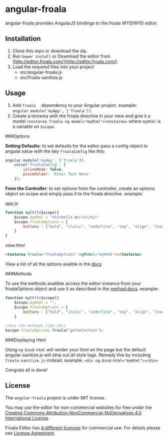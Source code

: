 # angular-froala 
angular-froala provides AngularJS bindings to the froala WYSIWYG editor.

## Installation

1. Clone this repo or download the zip.
2. Run `bower install` or Download the editor from [http://editor.froala.com/](http://editor.froala.com/)
3. Load the required files into your project
	- src/angular-froala.js
	- src/froala-sanitize.js 

## Usage

1. Add `froala	` dependency to your Angular project. example: `angular.module('myApp', ['froala'])`.
2. Create a textarea with the froala directive in your view and give it a model `<textarea froala ng-model="myHtml"><textarea>` where `myHtml` is a variable on `$scope`.

###Options

**Setting Defaults**: to set defaults for the editor pass a config object to angular.value with the key `froalaConfig` like this:
```javascript
angular.module('myApp', ['froala']).
	value('froalaConfig', {
		inlineMode: false,
		placeholder: 'Enter Text Here'
	});
```

**From the Controller**: to set options from the controller, create an options object on scope and simply pass it to the froala directive. example:

_app.js_

```javascript
function myCtrl($scope){
	$scope.myHtml = "<h1>Hello World</h1>"
	$scope.froalaOptions = {
		buttons : ["bold", "italic", "underline", "sep", "align", "insertOrderedList", "insertUnorderedList"]
	}
}
```	
_view.html_

```html
<textarea froala="froalaOptions" ngModel="myHtml"></textarea>
```
View a list of all the options avaible in the [docs](http://editor.froala.com/options)

###Methods

To use the methods availible access the editor instance from your froalaOptions object and use it as described in the [method docs](http://editor.froala.com/methods). example:

```javascript
function myCtrl($scope){
	$scope.myHtml = "";
	$scope.froalaOptions = {
		buttons : ["bold", "italic", "underline", "sep", "align", "insertOrderedList", "insertUnorderedList"]
	}
		
//Use the methods like this
$scope.froalaOptions.froala("getSelection");
```

###Displaying Html

Using `ng-bind-html` will render your html on the page but the default angular-sanitize.js will strip out all style tags. Remedy this by including `froala-sanitize.js` instead. example: `<div ng-bind-html="myHtml"></div>`

Congrats all is done!

## License

The `angular-froala` project is under MIT license.

You may use the editor for non-commercial websites for free under the [Creative Commons Attribution-NonCommercial-NoDerivatives 4.0 International License](http://creativecommons.org/licenses/by-nc-nd/4.0/).

Froala Editor has [4 different licenses](http://editor.froala.com/download/) for commercial use.
For details please see [License Agreement](http://editor.froala.com/license).